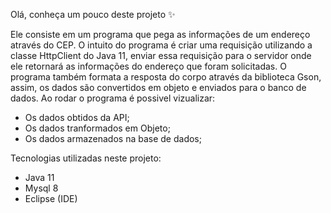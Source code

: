 Olá, conheça um pouco deste projeto ✨

Ele consiste em um programa que pega as informações de um endereço através do CEP. O intuito do programa é criar uma requisição utilizando a classe HttpClient do Java 11, enviar essa requisição para o servidor onde ele retornará as informações do endereço que foram solicitadas.
O programa também formata a resposta do corpo através da biblioteca Gson, assim, os dados são convertidos em objeto e enviados para o banco de dados.
Ao rodar o programa é possivel vizualizar:
- Os dados obtidos da API;
- Os dados tranformados em Objeto;
- Os dados armazenados na base de dados;
  
Tecnologias utilizadas neste projeto:
- Java 11
- Mysql 8
- Eclipse (IDE)
  
